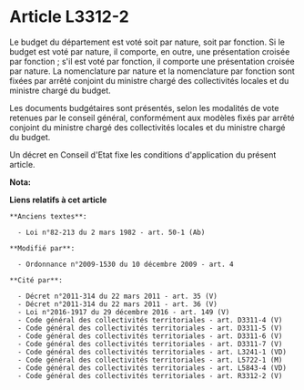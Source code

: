 # Article L3312-2

Le budget du département est voté soit par nature, soit par fonction. Si le budget est voté par nature, il comporte, en
outre, une présentation croisée par fonction ; s'il est voté par fonction, il comporte une présentation croisée par nature.
La nomenclature par nature et la nomenclature par fonction sont fixées par arrêté conjoint du ministre chargé des
collectivités locales et du ministre chargé du budget.

Les documents budgétaires sont présentés, selon les modalités de vote retenues par le conseil général, conformément aux
modèles fixés par arrêté conjoint du ministre chargé des collectivités locales et du ministre chargé du budget.

Un décret en Conseil d'Etat fixe les conditions d'application du présent article.

**Nota:**



**Liens relatifs à cet article**

	**Anciens textes**:

	  - Loi n°82-213 du 2 mars 1982 - art. 50-1 (Ab)

	**Modifié par**:

	  - Ordonnance n°2009-1530 du 10 décembre 2009 - art. 4

	**Cité par**:

	  - Décret n°2011-314 du 22 mars 2011 - art. 35 (V)
	  - Décret n°2011-314 du 22 mars 2011 - art. 36 (V)
	  - Loi n°2016-1917 du 29 décembre 2016 - art. 149 (V)
	  - Code général des collectivités territoriales - art. D3311-4 (V)
	  - Code général des collectivités territoriales - art. D3311-5 (V)
	  - Code général des collectivités territoriales - art. D3311-6 (V)
	  - Code général des collectivités territoriales - art. D3311-7 (V)
	  - Code général des collectivités territoriales - art. L3241-1 (VD)
	  - Code général des collectivités territoriales - art. L5722-1 (M)
	  - Code général des collectivités territoriales - art. L5843-4 (VD)
	  - Code général des collectivités territoriales - art. R3312-2 (V)
